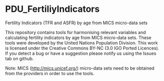 # PDU_FertiliyIndicators

Fertility Indicators (TFR and ASFR) by age from MICS micro-data sets

This repository contains tools for harmonising relevant variables and calculating fertility indicators by age from MICS micro-data sets. These tools were developed by the United Nations Population Division. This work is licensed under the Creative Commons BY-NC (3.0 IGO Ported Licences). If you detect a bug or have a suggestion please notify us using the Issues tab on github.

Note: MICS (http://mics.unicef.org/) micro-data sets need to be obtained from the providers in order to use the tools.
